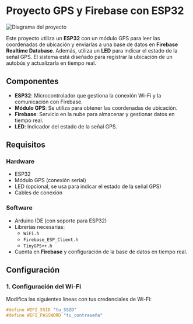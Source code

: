 # Proyecto GPS y Firebase con ESP32

![Diagrama del proyecto](https://github.com/Enbebido-ubicate/IoT-ubicate/raw/main/imagen.png)

Este proyecto utiliza un **ESP32** con un módulo GPS para leer las coordenadas de ubicación y enviarlas a una base de datos en **Firebase Realtime Database**. Además, utiliza un **LED** para indicar el estado de la señal GPS. El sistema está diseñado para registrar la ubicación de un autobús y actualizarla en tiempo real.

## Componentes

- **ESP32**: Microcontrolador que gestiona la conexión Wi-Fi y la comunicación con Firebase.
- **Módulo GPS**: Se utiliza para obtener las coordenadas de ubicación.
- **Firebase**: Servicio en la nube para almacenar y gestionar datos en tiempo real.
- **LED**: Indicador del estado de la señal GPS.

## Requisitos

### Hardware
- ESP32
- Módulo GPS (conexión serial)
- LED (opcional, se usa para indicar el estado de la señal GPS)
- Cables de conexión

### Software
- Arduino IDE (con soporte para ESP32)
- Librerías necesarias:
  - `WiFi.h`
  - `Firebase_ESP_Client.h`
  - `TinyGPS++.h`
- Cuenta en **Firebase** y configuración de la base de datos en tiempo real.

## Configuración

### 1. Configuración del Wi-Fi
Modifica las siguientes líneas con tus credenciales de Wi-Fi:

```cpp
#define WIFI_SSID "tu_SSID"
#define WIFI_PASSWORD "tu_contraseña"
